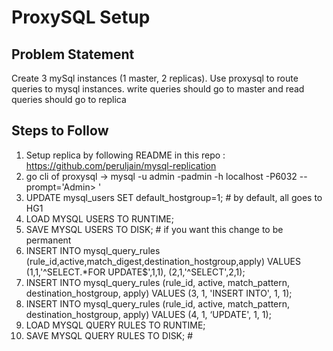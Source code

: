 # ProxySQL Setup

## Problem Statement
Create 3 mySql instances (1 master, 2 replicas). Use proxysql to route queries to mysql instances. 
write queries should go to master and read queries should go to replica


## Steps to Follow

1. Setup replica by following README in this repo : https://github.com/peruljain/mysql-replication 
2. go cli of proxysql -> mysql -u admin -padmin -h localhost -P6032 --prompt='Admin> '
2. UPDATE mysql_users SET default_hostgroup=1; # by default, all goes to HG1
4. LOAD MYSQL USERS TO RUNTIME;
5. SAVE MYSQL USERS TO DISK; # if you want this change to be permanent
6. INSERT INTO mysql_query_rules (rule_id,active,match_digest,destination_hostgroup,apply)
   VALUES
   (1,1,'^SELECT.*FOR UPDATE$',1,1),
   (2,1,'^SELECT',2,1);
7. INSERT INTO mysql_query_rules (rule_id, active, match_pattern, destination_hostgroup, apply) 
   VALUES (3, 1, 'INSERT INTO', 1, 1);
8. INSERT INTO mysql_query_rules (rule_id, active, match_pattern, destination_hostgroup, apply) 
   VALUES (4, 1, ‘UPDATE', 1, 1);
9. LOAD MYSQL QUERY RULES TO RUNTIME;
10. SAVE MYSQL QUERY RULES TO DISK; # 
